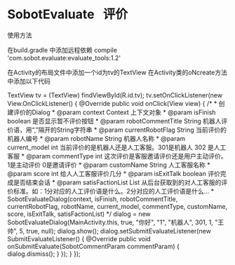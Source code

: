 # SobotEvaluate   评价
使用方法

在build.gradle 中添加远程依赖
compile 'com.sobot.evaluate:evaluate_tools:1.2'

在Activity的布局文件中添加一个id为tv的TextView
在Activity类的oNcreate方法中添加以下代码

TextView tv = (TextView) findViewById(R.id.tv);
tv.setOnClickListener(new View.OnClickListener() {
    @Override
    public void onClick(View view) {
        /*
         * 创建评价的Dialog
         * @param context       Context     上下文对象
         * @param isFinish      boolean     是否显示暂不评价按钮
         * @param robotCommentTitle     String      机器人评价语，用“,”隔开的String字符串
         * @param currentRobotFlag      String      当前评价的机器人编号
         * @param robotName     String      机器人名称
         * @param current_model     int     当前评价的是机器人还是人工客服。301是机器人  302  是人工客服
         * @param commentType       int     这次评价是客服邀请评价还是用户主动评价。1是主动评价  0是邀请评价
         * @param customName        String      人工客服名称
         * @param score     int     给人人工客服评价几分
         * @param isExitTalk    boolean     评价完成是否结束会话
         * @param satisFactionList      List<SatisfactionSetBase>       从后台获取到的对人工客服的评价标准。如：1分对应的人工评价语是什么。2分对应的人工评价语是什么...
         * SobotEvaluateDialog(context, isFinish, robotCommentTitle, currentRobotFlag, robotName, current_model, commentType, customName, score, isExitTalk, satisFactionList)
         */
        dialog = new SobotEvaluateDialog(MainActivity.this, true, "你好", "1", "机器人", 301, 1, "王帅", 5, true, null);
        dialog.show();
        dialog.setSubmitEvaluateListener(new SubmitEvaluateListener() {
            @Override
            public void onSubmitEvaluate(SobotCommentParam commentParam) {
                dialog.dismiss();
            }
        });
    }
});
